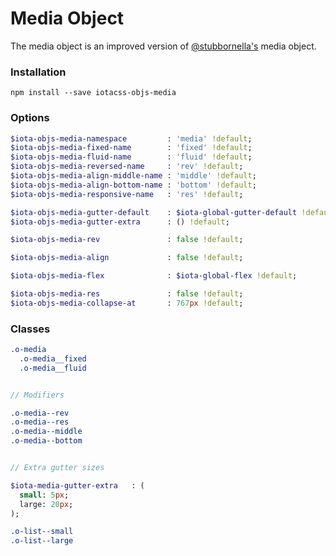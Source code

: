 # Media Object #

The media object is an improved version of [@stubbornella's](https://twitter.com/stubbornella) media object.


### Installation ###

```
npm install --save iotacss-objs-media
```


### Options ###

```sass
$iota-objs-media-namespace         : 'media' !default;
$iota-objs-media-fixed-name        : 'fixed' !default;
$iota-objs-media-fluid-name        : 'fluid' !default;
$iota-objs-media-reversed-name     : 'rev' !default;
$iota-objs-media-align-middle-name : 'middle' !default;
$iota-objs-media-align-bottom-name : 'bottom' !default;
$iota-objs-media-responsive-name   : 'res' !default;

$iota-objs-media-gutter-default    : $iota-global-gutter-default !default;
$iota-objs-media-gutter-extra      : () !default;

$iota-objs-media-rev               : false !default;

$iota-objs-media-align             : false !default;

$iota-objs-media-flex              : $iota-global-flex !default;

$iota-objs-media-res               : false !default;
$iota-objs-media-collapse-at       : 767px !default;
```


### Classes ###

```sass
.o-media
  .o-media__fixed
  .o-media__fluid


// Modifiers

.o-media--rev
.o-media--res
.o-media--middle
.o-media--bottom


// Extra gutter sizes

$iota-media-gutter-extra   : (
  small: 5px;
  large: 20px;
);

.o-list--small
.o-list--large
```
